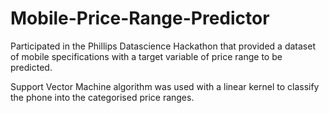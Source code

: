 # Mobile-Price-Range-Predictor
Participated in the Phillips Datascience Hackathon that provided a dataset of mobile specifications with a target variable of price range to be predicted.


Support Vector Machine algorithm was used with a linear kernel to classify the phone into the categorised price ranges.
